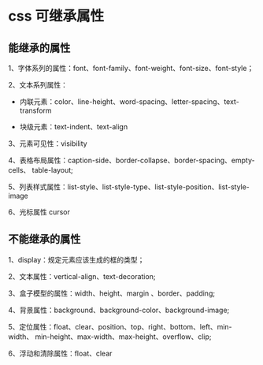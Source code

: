 # css 可继承属性

## 能继承的属性

1、字体系列的属性：font、font-family、font-weight、font-size、font-style；

2、文本系列属性：

- 内联元素：color、line-height、word-spacing、letter-spacing、text-transform

- 块级元素：text-indent、text-align

3、元素可见性：visibility

4、表格布局属性：caption-side、border-collapse、border-spacing、empty-cells、
table-layout;

5、列表样式属性：list-style、list-style-type、list-style-position、list-style-image

6、光标属性 cursor

## 不能继承的属性

1、display：规定元素应该生成的框的类型；

2、文本属性：vertical-align、text-decoration;

3、盒子模型的属性：width、height、margin 、border、padding;

4、背景属性：background、background-color、background-image;

5、定位属性：float、clear、position、top、right、bottom、left、min-width、
min-height、max-width、max-height、overflow、clip;

6、浮动和清除属性：float、clear
